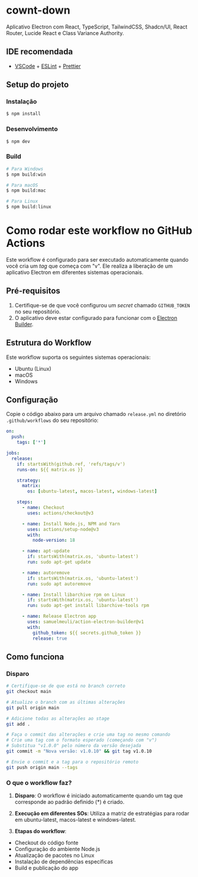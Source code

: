 # cownt-down

Aplicativo Electron com React, TypeScript, TailwindCSS, Shadcn/UI, React Router, Lucide React e Class Variance Authority.

## IDE recomendada

- [VSCode](https://code.visualstudio.com/) + [ESLint](https://marketplace.visualstudio.com/items?itemName=dbaeumer.vscode-eslint) + [Prettier](https://marketplace.visualstudio.com/items?itemName=esbenp.prettier-vscode)

## Setup do projeto

### Instalação

```bash
$ npm install
```

### Desenvolvimento

```bash
$ npm dev
```

### Build

```bash
# Para Windows
$ npm build:win

# Para macOS
$ npm build:mac

# Para Linux
$ npm build:linux
```

# Como rodar este workflow no GitHub Actions

Este workflow é configurado para ser executado automaticamente quando você cria um _tag_ que começa com "v". Ele realiza a liberação de um aplicativo Electron em diferentes sistemas operacionais.

## Pré-requisitos

1. Certifique-se de que você configurou um _secret_ chamado `GITHUB_TOKEN` no seu repositório.
2. O aplicativo deve estar configurado para funcionar com o [Electron Builder](https://www.electron.build/).

## Estrutura do Workflow

Este workflow suporta os seguintes sistemas operacionais:

- Ubuntu (Linux)
- macOS
- Windows

## Configuração

Copie o código abaixo para um arquivo chamado `release.yml` no diretório `.github/workflows` do seu repositório:

```yaml
on:
  push:
    tags: ['*']

jobs:
  release:
    if: startsWith(github.ref, 'refs/tags/v')
    runs-on: ${{ matrix.os }}

    strategy:
      matrix:
        os: [ubuntu-latest, macos-latest, windows-latest]

    steps:
      - name: Checkout
        uses: actions/checkout@v3

      - name: Install Node.js, NPM and Yarn
        uses: actions/setup-node@v3
        with:
          node-version: 18

      - name: apt-update
        if: startsWith(matrix.os, 'ubuntu-latest')
        run: sudo apt-get update

      - name: autoremove
        if: startsWith(matrix.os, 'ubuntu-latest')
        run: sudo apt autoremove

      - name: Install libarchive rpm on Linux
        if: startsWith(matrix.os, 'ubuntu-latest')
        run: sudo apt-get install libarchive-tools rpm

      - name: Release Electron app
        uses: samuelmeuli/action-electron-builder@v1
        with:
          github_token: ${{ secrets.github_token }}
          release: true
```

## Como funciona

### Disparo

```bash
# Certifique-se de que está no branch correto
git checkout main

# Atualize o branch com as últimas alterações
git pull origin main

# Adicione todas as alterações ao stage
git add .

# Faça o commit das alterações e crie uma tag no mesmo comando
# Crie uma tag com o formato esperado (começando com "v")
# Substitua "v1.0.0" pelo número da versão desejada
git commit -m "Nova versão: v1.0.10" && git tag v1.0.10

# Envie o commit e a tag para o repositório remoto
git push origin main --tags

```

### O que o workflow faz?

1. **Disparo**: O workflow é iniciado automaticamente quando um tag que corresponde ao padrão definido (\*) é criado.

2. **Execução em diferentes SOs**: Utiliza a matriz de estratégias para rodar em ubuntu-latest, macos-latest e windows-latest.

3. **Etapas do workflow**:

- Checkout do código fonte
- Configuração do ambiente Node.js
- Atualização de pacotes no Linux
- Instalação de dependências específicas
- Build e publicação do app
